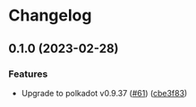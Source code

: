# Changelog

## 0.1.0 (2023-02-28)


### Features

* Upgrade to polkadot v0.9.37 ([#61](https://github.com/mpetrun5/sygma-substrate-pallets/issues/61)) ([cbe3f83](https://github.com/mpetrun5/sygma-substrate-pallets/commit/cbe3f8391c1110a22c167c9ddb1c5f28b7fc2466))
